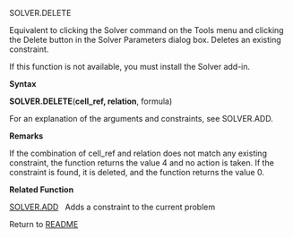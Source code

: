 SOLVER.DELETE

Equivalent to clicking the Solver command on the Tools menu and clicking
the Delete button in the Solver Parameters dialog box. Deletes an
existing constraint.

If this function is not available, you must install the Solver add-in.

**Syntax**

**SOLVER.DELETE**(**cell\_ref, relation**, formula)

For an explanation of the arguments and constraints, see SOLVER.ADD.

**Remarks**

If the combination of cell\_ref and relation does not match any existing
constraint, the function returns the value 4 and no action is taken. If
the constraint is found, it is deleted, and the function returns the
value 0.

**Related Function**

[SOLVER.ADD](SOLVER.ADD.md)   Adds a constraint to the current problem



Return to [README](README.md)

